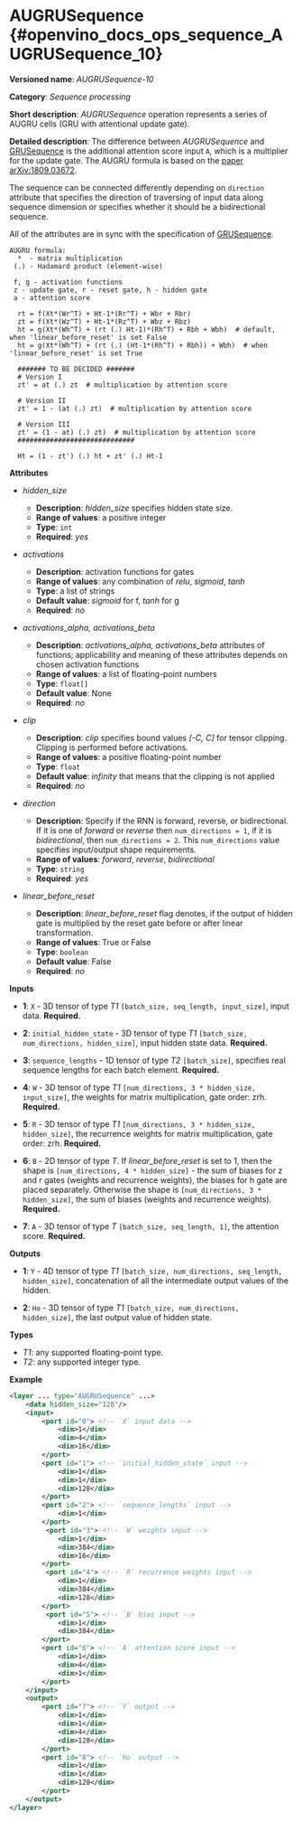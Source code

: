 # AUGRUSequence  {#openvino_docs_ops_sequence_AUGRUSequence_10}

**Versioned name**: *AUGRUSequence-10*

**Category**: *Sequence processing*

**Short description**: *AUGRUSequence* operation represents a series of AUGRU cells (GRU with attentional update gate).

**Detailed description**: The difference between *AUGRUSequence* and [GRUSequence](./GRUSequence_5.md) is the additional attention score input `A`, which is a multiplier for the update gate.
The AUGRU formula is based on the [paper arXiv:1809.03672](https://arxiv.org/abs/1809.03672).

The sequence can be connected differently depending on `direction` attribute that specifies the direction of traversing of input data along sequence dimension or specifies whether it should be a bidirectional sequence.

All of the attributes are in sync with the specification of [GRUSequence](./GRUSequence_5.md).


```
AUGRU formula:
  *  - matrix multiplication
 (.) - Hadamard product (element-wise)

 f, g - activation functions
 z - update gate, r - reset gate, h - hidden gate
 a - attention score

  rt = f(Xt*(Wr^T) + Ht-1*(Rr^T) + Wbr + Rbr)
  zt = f(Xt*(Wz^T) + Ht-1*(Rz^T) + Wbz + Rbz)
  ht = g(Xt*(Wh^T) + (rt (.) Ht-1)*(Rh^T) + Rbh + Wbh)  # default, when 'linear_before_reset' is set False
  ht = g(Xt*(Wh^T) + (rt (.) (Ht-1*(Rh^T) + Rbh)) + Wbh)  # when 'linear_before_reset' is set True

  ####### TO BE DECIDED #######
  # Version I
  zt' = at (.) zt  # multiplication by attention score

  # Version II
  zt' = 1 - (at (.) zt)  # multiplication by attention score

  # Version III
  zt' = (1 - at) (.) zt)  # multiplication by attention score
  #############################

  Ht = (1 - zt') (.) ht + zt' (.) Ht-1
```


**Attributes**

* *hidden_size*

  * **Description**: *hidden_size* specifies hidden state size.
  * **Range of values**: a positive integer
  * **Type**: `int`
  * **Required**: *yes*

* *activations*

  * **Description**: activation functions for gates
  * **Range of values**: any combination of *relu*, *sigmoid*, *tanh*
  * **Type**: a list of strings
  * **Default value**: *sigmoid* for f, *tanh* for g
  * **Required**: *no*

* *activations_alpha, activations_beta*

  * **Description**: *activations_alpha, activations_beta* attributes of functions; applicability and meaning of these attributes depends on chosen activation functions
  * **Range of values**: a list of floating-point numbers
  * **Type**: `float[]`
  * **Default value**: None
  * **Required**: *no*

* *clip*

  * **Description**: *clip* specifies bound values *[-C, C]* for tensor clipping. Clipping is performed before activations.
  * **Range of values**: a positive floating-point number
  * **Type**: `float`
  * **Default value**: *infinity* that means that the clipping is not applied
  * **Required**: *no*

* *direction*

  * **Description**: Specify if the RNN is forward, reverse, or bidirectional. If it is one of *forward* or *reverse* then `num_directions = 1`, if it is *bidirectional*, then `num_directions = 2`. This `num_directions` value specifies input/output shape requirements.
  * **Range of values**: *forward*, *reverse*, *bidirectional*
  * **Type**: `string`
  * **Required**: *yes*

* *linear_before_reset*

  * **Description**: *linear_before_reset* flag denotes, if the output of hidden gate is multiplied by the reset gate before or after linear transformation.
  * **Range of values**: True or False
  * **Type**: `boolean`
  * **Default value**: False
  * **Required**: *no*

**Inputs**

* **1**: `X` - 3D tensor of type *T1* `[batch_size, seq_length, input_size]`, input data. **Required.**

* **2**: `initial_hidden_state` - 3D tensor of type *T1* `[batch_size, num_directions, hidden_size]`, input hidden state data. **Required.**

* **3**: `sequence_lengths` - 1D tensor of type *T2* `[batch_size]`, specifies real sequence lengths for each batch element. **Required.**

* **4**: `W` - 3D tensor of type *T1* `[num_directions, 3 * hidden_size, input_size]`, the weights for matrix multiplication, gate order: zrh. **Required.**

* **5**: `R` - 3D tensor of type *T1* `[num_directions, 3 * hidden_size, hidden_size]`, the recurrence weights for matrix multiplication, gate order: zrh. **Required.**

* **6**: `B` - 2D tensor of type *T*. If *linear_before_reset* is set to 1, then the shape is `[num_directions, 4 * hidden_size]` - the sum of biases for z and r gates (weights and recurrence weights), the biases for h gate are placed separately. Otherwise the shape is `[num_directions, 3 * hidden_size]`, the sum of biases (weights and recurrence weights). **Required.**

* **7**: `A` - 3D tensor of type *T* `[batch_size, seq_length, 1]`, the attention score. **Required.**

**Outputs**

* **1**: `Y` - 4D tensor of type *T1* `[batch_size, num_directions, seq_length, hidden_size]`, concatenation of all the intermediate output values of the hidden.

* **2**: `Ho` - 3D tensor of type *T1* `[batch_size, num_directions, hidden_size]`, the last output value of hidden state.

**Types**

* *T1*: any supported floating-point type.
* *T2*: any supported integer type.

**Example**
```xml
<layer ... type="AUGRUSequence" ...>
    <data hidden_size="128"/>
    <input>
        <port id="0"> <!-- `X` input data -->
            <dim>1</dim>
            <dim>4</dim>
            <dim>16</dim>
        </port>
        <port id="1"> <!-- `initial_hidden_state` input -->
            <dim>1</dim>
            <dim>1</dim>
            <dim>128</dim>
        </port>
        <port id="2"> <!-- `sequence_lengths` input -->
            <dim>1</dim>
        </port>
         <port id="3"> <!-- `W` weights input -->
            <dim>1</dim>
            <dim>384</dim>
            <dim>16</dim>
        </port>
         <port id="4"> <!-- `R` recurrence weights input -->
            <dim>1</dim>
            <dim>384</dim>
            <dim>128</dim>
        </port>
         <port id="5"> <!-- `B` bias input -->
            <dim>1</dim>
            <dim>384</dim>
        </port>
        <port id="6"> <!-- `A` attention score input -->
            <dim>1</dim>
            <dim>4</dim>
            <dim>1</dim>
        </port>
    </input>
    <output>
        <port id="7"> <!-- `Y` output -->
            <dim>1</dim>
            <dim>1</dim>
            <dim>4</dim>
            <dim>128</dim>
        </port>
        <port id="8"> <!-- `Ho` output -->
            <dim>1</dim>
            <dim>1</dim>
            <dim>128</dim>
        </port>
    </output>
</layer>
```
